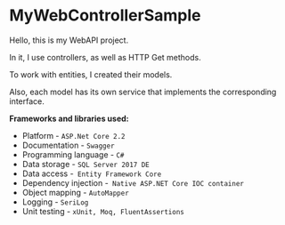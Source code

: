# MyWebControllerSample

Hello, this is my WebAPI project.

In it, I use controllers, as well as HTTP Get methods.

To work with entities, I created their models. 

Also, each model has its own service that implements the corresponding interface.

**Frameworks and libraries used:**
+ Platform - ` ASP.Net Core 2.2 `
+ Documentation - `Swagger`
+ Programming language - `C#`
+ Data storage - `SQL Server 2017 DE`
+ Data access -` Entity Framework Core`
+ Dependency injection -` Native ASP.NET Core IOC container`
+ Object mapping - `AutoMapper`
+ Logging - `SeriLog`
+ Unit testing - `xUnit, Moq, FluentAssertions`
